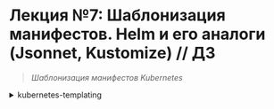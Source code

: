 # **Лекция №7: Шаблонизация манифестов. Helm и его аналоги (Jsonnet, Kustomize) // ДЗ**
> _Шаблонизация манифестов Kubernetes_
<details>
  <summary>kubernetes-templating</summary>

## **Задание:**
Шаблонизация манифестов приложения, использование Helm, kustomize, helmfile, jsonnet. Установка community Helm charts
Цель:
В данном дз студенты научатся использовать менеджер Helm3, научатся писать свои helm манифесты. Научатся управлять релизами при помощи helm.
Описание/Пошаговая инструкция выполнения домашнего задания:
Все действия описаны в методическом указании.

Критерии оценки:

0 б. - задание не выполнено
1 б. - задание выполнено
2 б. - выполнены все дополнительные задания

---

## **Выполнено:**

### 1. Intro

Поднимем кластер k8s
~~~bash
pushd ./terraform-k8s/
#curl https://storage.yandexcloud.net/yandexcloud-yc/install.sh | bash
terraform init
terraform apply --auto-approve
popd
yc managed-kubernetes cluster list
~~~
~~~
+----------------------+-----------+---------------------+---------+---------+-----------------------+---------------------+
|          ID          |   NAME    |     CREATED AT      | HEALTH  | STATUS  |   EXTERNAL ENDPOINT   |  INTERNAL ENDPOINT  |
+----------------------+-----------+---------------------+---------+---------+-----------------------+---------------------+
| cat5n9ukele6r0mhhj42 | k8s-4otus | 2023-01-22 10:29:54 | HEALTHY | RUNNING | https://84.201.131.80 | https://10.128.0.27 |
+----------------------+-----------+---------------------+---------+---------+-----------------------+---------------------+
~~~
~~~bash
kubectl cluster-info
~~~
~~~
Kubernetes control plane is running at https://84.252.131.8
CoreDNS is running at https://84.252.131.8/api/v1/namespaces/kube-system/services/kube-dns:dns/proxy

To further debug and diagnose cluster problems, use 'kubectl cluster-info dump'.
~~~
~~~bash
kubectl version
~~~
~~~
WARNING: This version information is deprecated and will be replaced with the output from kubectl version --short.  Use --output=yaml|json to get the full version.
Client Version: version.Info{Major:"1", Minor:"26", GitVersion:"v1.26.0", GitCommit:"b46a3f887ca979b1a5d14fd39cb1af43e7e5d12d", GitTreeState:"clean", BuildDate:"2022-12-08T19:58:30Z", GoVersion:"go1.19.4", Compiler:"gc", Platform:"linux/amd64"}
Kustomize Version: v4.5.7
Server Version: version.Info{Major:"1", Minor:"23", GitVersion:"v1.23.6", GitCommit:"ad3338546da947756e8a88aa6822e9c11e7eac22", GitTreeState:"clean", BuildDate:"2022-04-14T08:43:11Z", GoVersion:"go1.17.9", Compiler:"gc", Platform:"linux/amd64"}
WARNING: version difference between client (1.26) and server (1.23) exceeds the supported minor version skew of +/-1
~~~

#### Проверяем версию установленного helm
~~~bash
helm version
~~~
~~~
version.BuildInfo{Version:"v3.10.3", GitCommit:"835b7334cfe2e5e27870ab3ed4135f136eecc704", GitTreeState:"clean", GoVersion:"go1.18.9"}
~~~

#### План по установке готовых Helm charts со следующими сервисами:
- [nginx-ingress](https://github.com/helm/charts/tree/master/stable/nginx-ingress) - сервис, обеспечивающий доступ к публичным ресурсам кластера
- [cert-manager](https://github.com/jetstack/cert-manager/tree/master/deploy/charts/cert-manager) - сервис, позволяющий динамически генерировать Let's Encrypt сертификаты для ingress ресурсов
- [chartmuseum](https://github.com/helm/charts/tree/master/stable/chartmuseum) - специализированный репозиторий для хранения helm charts
- [harbor](https://github.com/goharbor/harbor-helm) - хранилище артефактов общего назначения (Docker Registry), поддерживающее helm charts

#### Памятка по использованию Helm
> Создание release:
~~~
$ helm install <chart_name> --name=<release_name> --namespace=<namespace>
$ kubectl get secrets -n <namespace> | grep <release_name>
sh.helm.release.v1.<release_name>.v1 helm.sh/release.v1 1 115m
~~~

> Обновление release:
~~~
$ helm upgrade <release_name> <chart_name> --namespace=<namespace>
$ kubectl get secrets -n <namespace> | grep <release_name>
sh.helm.release.v1.<release_name>.v1 helm.sh/release.v1 1 115m
sh.helm.release.v1.<release_name>.v2 helm.sh/release.v1 1 56m
~~~

> Создание или обновление release:
~~~
$ helm upgrade --install <release_name> <chart_name> --namespace=<namespace>
$ kubectl get secrets -n <namespace> | grep <release_name>
sh.helm.release.v1.<release_name>.v1 helm.sh/release.v1 1 115m
sh.helm.release.v1.<release_name>.v2 helm.sh/release.v1 1 56m
sh.helm.release.v1.<release_name>.v3 helm.sh/release.v1 1 5s
~~~

#### Add helm repo
Добавим репозиторий helm/stable и bitnami. По умолчанию в Helm 3 не установлен репозиторий stable.
~~~bash
helm repo add stable https://charts.helm.sh/stable
~~~
~~~
"stable" has been added to your repositories
~~~
~~~bash
helm repo list
~~~
~~~
bitnami                 https://charts.bitnami.com/bitnami                
stable                  https://charts.helm.sh/stable     
~~~

### 2. Nginx-ingress

~~~bash
kubectl create ns nginx-ingress
~~~

~~~bash
helm upgrade --install nginx-ingress stable/nginx-ingress --wait \
 --namespace=nginx-ingress \
 --version=1.41.3
~~~
~~~
*******************************************************************************************************
* DEPRECATED, please use https://github.com/kubernetes/ingress-nginx/tree/master/charts/ingress-nginx *
*******************************************************************************************************
~~~
~~~bash
helm list --all-namespaces
NAME            NAMESPACE       REVISION        UPDATED                                 STATUS          CHART                   APP VERSION
nginx-ingress   nginx-ingress   1               2023-01-22 14:40:58.073431576 +0300 MSK failed  nginx-ingress-1.41.3    v0.34.1 
~~~
~~~bash
kubectl describe pod nginx-ingress-controller-65845897bc-7p82x -n nginx-ingress  
~~~
~~~
│ Events:                                                                                                                                                                                                                                                                        │
│   Type     Reason     Age   From               Message                                                                                                                                                                                                                         │
│   ----     ------     ----  ----               -------                                                                                                                                                                                                                         │
│   Normal   Scheduled  21s   default-scheduler  Successfully assigned nginx-ingress/nginx-ingress-controller-65845897bc-6gv4w to cl1hviaelv39ku1b4r6a-ufav                                                                                                                      │
│   Normal   Pulled     20s   kubelet            Container image "us.gcr.io/k8s-artifacts-prod/ingress-nginx/controller:v0.34.1" already present on machine                                                                                                                      │
│   Normal   Created    20s   kubelet            Created container nginx-ingress-controller                                                                                                                                                                                      │
│   Normal   Started    20s   kubelet            Started container nginx-ingress-controller                                                                                                                                                                                      │
│   Warning  Unhealthy  1s    kubelet            Readiness probe failed: HTTP probe failed with statuscode: 500                                                                                                                                                                  │
│   Warning  Unhealthy  1s    kubelet            Liveness probe failed: HTTP probe failed with statuscode: 500  
~~~
~~~bash
helm uninstall nginx-ingress --namespace=nginx-ingress
~~~

~~~bash
helm repo add ingress-nginx https://kubernetes.github.io/ingress-nginx
helm repo update ingress-nginx
~~~
~~~bash
helm upgrade --install nginx-ingress-release ingress-nginx/ingress-nginx --namespace=nginx-ingress --version="4.4.2"
~~~
~~~bash
kubectl get services -n nginx-ingress
~~~
~~~
NAME                                                       TYPE           CLUSTER-IP      EXTERNAL-IP    PORT(S)                      AGE   SELECTOR
nginx-ingress-release-ingress-nginx-controller             LoadBalancer   10.96.252.181   51.250.64.17   80:31382/TCP,443:30757/TCP   22m   app.kubernetes.io/component=controller,app.kubernetes.io/instance=nginx-ingress-release,app.kubernetes.io/name=ingress-nginx
nginx-ingress-release-ingress-nginx-controller-admission   ClusterIP      10.96.168.224   <none>         443/TCP                      22m   app.kubernetes.io/component=controller,app.kubernetes.io/instance=nginx-ingress-release,app.kubernetes.io/name=ingress-nginx
~~~

~~~bash
helm uninstall nginx-ingress-release -n nginx-ingress
~~~

### 3. Cert-manager
~~~bash
helm repo add jetstack https://charts.jetstack.io
helm repo update jetstack
~~~
~~~bash
#Install CustomResourceDefinitions
kubectl apply -f https://github.com/cert-manager/cert-manager/releases/download/v1.11.0/cert-manager.crds.yaml
~~~
~~~bash
helm install \
cert-manager jetstack/cert-manager \
--namespace cert-manager \
--create-namespace \
--version v1.11.0
~~~
~~~bash
helm list --all-namespaces
~~~
~~~
NAME                    NAMESPACE       REVISION        UPDATED                                 STATUS          CHART                   APP VERSION
cert-manager            cert-manager    1               2023-01-22 19:13:09.728801632 +0300 MSK deployed        cert-manager-v1.11.0    v1.11.0    
nginx-ingress-release   nginx-ingress   1               2023-01-22 18:52:17.884153512 +0300 MSK deployed        ingress-nginx-4.4.2     1.5.1  
~~~
~~~bash
kubectl --namespace nginx-ingress get services -o wide
~~~
~~~
NAME                                                       TYPE           CLUSTER-IP      EXTERNAL-IP     PORT(S)                      AGE   SELECTOR
nginx-ingress-release-ingress-nginx-controller             LoadBalancer   10.96.168.9     158.160.47.10   80:30414/TCP,443:31671/TCP   10h   app.kubernetes.io/component=controller,app.kubernetes.io/instance=nginx-ingress-release,app.kubernetes.io/name=ingress-nginx
nginx-ingress-release-ingress-nginx-controller-admission   ClusterIP      10.96.169.164   <none>          443/TCP                      10h   app.kubernetes.io/component=controller,app.kubernetes.io/instance=nginx-ingress-release,app.kubernetes.io/name=ingress-nginx
~~~

###  4. chartmuseum

~~~bash
yc vpc address list
~~~
~~~
+----------------------+------+---------------+----------+-------+
|          ID          | NAME |    ADDRESS    | RESERVED | USED  |
+----------------------+------+---------------+----------+-------+
| b0c0a0bvjkq66v1u45k2 |      | 51.250.45.29  | false    | true  |
| b0ckbt916vmaut8khrdv |      | 51.250.38.192 | false    | true  |
| e9bmm0jfbgv7eqjba2gc |      | 158.160.47.10 | false    | true  |
| e9bqp638auh43k70ivdp |      | 51.250.64.17  | false    | true  |
+----------------------+------+---------------+----------+-------+
~~~
~~~bash
yc vpc address update --id e9bmm0jfbgv7eqjba2gc --reserved
~~~

Создадим файл `values.yaml` для chartmuseum
~~~yaml
---
ingress:
  enabled: true
  annotations:
    kubernetes.io/ingress.class: nginx
    kubernetes.io/tls-acme: "true"
    cert-manager.io/cluster-issuer: letsencrypt-prod
    cert-manager.io/acme-challenge-type: http01
  hosts:
    - name: chartmuseum.158.160.47.10.sslip.io
      path: /
      tls: true
      tlsSecret: chartmuseum.158.160.47.10.sslip.io
env:
  open:
    DISABLE_API: false
~~~

Запустим установку `chartmuseum`
~~~bash
kubectl create ns chartmuseum
kubectl apply -f cert-manager/acme-issuer.yaml
~~~
~~~bash
helm repo add chartmuseum https://chartmuseum.github.io/charts
helm repo update chartmuseum
~~~
~~~bash
#helm upgrade --install chartmuseum-release stable/chartmuseum --wait \
# --namespace=chartmuseum \
# --version=2.13.2 \
# -f chartmuseum/values.yaml
helm upgrade --install chartmuseum-release chartmuseum/chartmuseum  --wait \
 --namespace=chartmuseum \
  --version 3.1.0 \
  -f chartmuseum/values.yaml
~~~

Проверим, что `release chartmuseum` установился:
~~~bash
helm ls -n chartmuseum
~~~
~~~
NAME                    NAMESPACE       REVISION        UPDATED                                 STATUS          CHART                   APP VERSION
chartmuseum-release     chartmuseum     1               2023-01-23 00:19:39.373595004 +0300 MSK deployed        chartmuseum-3.1.0       0.13.1 
~~~

Helm 3 хранит информацию в `secrets`
~~~bash
kubectl get secrets -n chartmuseum
~~~
~~~
NAME                                        TYPE                                  DATA   AGE
chartmuseum-release                         Opaque                                0      2m4s
chartmuseum.51.250.64.17.sslip.io-qhktx     Opaque                                1      2m3s
default-token-5krfx                         kubernetes.io/service-account-token   3      37m
sh.helm.release.v1.chartmuseum-release.v1   helm.sh/release.v1                    1      2m4s
~~~

Проверяем установку в соответствии с критериями:
- Chartmuseum доступен по URL [https://chartmuseum.158.160.47.10.sslip.io/](https://chartmuseum.158.160.47.10.sslip.io/)
- Сертификат для данного URL валиден

![img.png](./chartmuseum/img.png)
![img_1.png](./chartmuseum/img_1.png)

###  5. harbor

Установка
~~~bash
helm repo add harbor https://helm.goharbor.io
helm repo update harbor
kubectl create ns harbor
~~~

Правим `harbor/values.yaml` в части 'ingress'
~~~yaml
expose:
  type: ingress
  tls:
    enabled: true
    certSource: secret
    secret:
      secretName: harbor-ingress-tls
  ingress:
    hosts:
      core: harbor.158.160.47.10.sslip.io
    controller: nginx
    annotations:
      kubernetes.io/tls-acme: "true"
      cert-manager.io/cluster-issuer: letsencrypt-prod
      cert-manage.io/acme-challenge-type: http01
      kubernetes.io/ingress.class: nginx
externalURL: https://harbor.158.160.47.10.sslip.io/

notary:
  enabled: false
~~~ 
~~~bash
helm search repo harbor -l
helm search repo harbor
~~~
~~~bash
helm upgrade --install harbor harbor/harbor --wait --namespace=harbor --version=1.11.0 -f ./harbor/values.yaml
~~~
~~~bash
helm ls -n harbor
~~~
~~~
NAME    NAMESPACE       REVISION        UPDATED                                 STATUS          CHART           APP VERSION
harbor  harbor          1               2023-01-23 19:39:19.711771204 +0300 MSK deployed        harbor-1.11.0   2.7.0    
~~~
~~~bash
kubectl get secrets -n harbor -l owner=helm
~~~
~~~
NAME                           TYPE                 DATA   AGE
sh.helm.release.v1.harbor.v1   helm.sh/release.v1   1      6m8s
~~~

Проверяем установку в соответствии с критериями:
- harbor доступен по URL [https://harbor.158.160.47.10.sslip.io/](https://harbor.158.160.47.10.sslip.io/)
- Сертификат для данного URL валиден

![img_2.png](./harbor/img_2.png)

###  6. Создаем свой helm chart
Стандартными средствами helm инициализируем структуру директории с содержимым будущего helm chart
~~~bash
helm create hipster-shop
~~~
Мы будем создавать chart для приложения с нуля, поэтому удалим `values.yaml` и содержимое `templates`
~~~bash
rm ./hipster-shop/values.yaml
rm -rf ./hipster-shop/templates/*
wget https://raw.githubusercontent.com/express42/otus-platform-snippets/master/Module-04/05-Templating/manifests/all-hipster-shop.yaml \
-O ./hipster-shop/templates/all-hipster-shop.yaml
~~~

В целом, helm chart уже готов, можем попробовать установить его:
~~~bash
kubectl create ns hipster-shop
helm upgrade --install hipster-shop-release hipster-shop --namespace hipster-shop
helm ls -n hipster-shop
~~~
~~~
NAME                    NAMESPACE       REVISION        UPDATED                                 STATUS          CHART                   APP VERSION
hipster-shop-release    hipster-shop    1               2023-01-25 20:19:37.006630313 +0300 MSK deployed        hipster-shop-0.1.0      1.16.0     
~~~
~~~bash
kubectl get services -n hipster-shop
~~~
~~~
NAME                    TYPE        CLUSTER-IP      EXTERNAL-IP   PORT(S)        AGE
adservice               ClusterIP   10.96.232.52    <none>        9555/TCP       34s
cartservice             ClusterIP   10.96.221.153   <none>        7070/TCP       34s
checkoutservice         ClusterIP   10.96.143.68    <none>        5050/TCP       34s
currencyservice         ClusterIP   10.96.235.129   <none>        7000/TCP       34s
emailservice            ClusterIP   10.96.224.110   <none>        5000/TCP       34s
frontend                NodePort    10.96.245.36    <none>        80:31501/TCP   34s
paymentservice          ClusterIP   10.96.180.27    <none>        50051/TCP      34s
productcatalogservice   ClusterIP   10.96.141.187   <none>        3550/TCP       34s
recommendationservice   ClusterIP   10.96.236.85    <none>        8080/TCP       34s
redis-cart              ClusterIP   10.96.193.199   <none>        6379/TCP       34s
shippingservice         ClusterIP   10.96.198.69    <none>        50051/TCP      34s
~~~
~~~bash
kubectl get nodes -o wide
~~~
~~~
NAME                        STATUS   ROLES    AGE     VERSION   INTERNAL-IP   EXTERNAL-IP     OS-IMAGE             KERNEL-VERSION      CONTAINER-RUNTIME
cl1sdl9jmenq18nt5jbd-ahak   Ready    <none>   7d21h   v1.23.6   10.130.0.15   51.250.44.80    Ubuntu 20.04.4 LTS   5.4.0-124-generic   containerd://1.6.7
cl1sdl9jmenq18nt5jbd-aled   Ready    <none>   7d21h   v1.23.6   10.130.0.6    51.250.43.131   Ubuntu 20.04.4 LTS   5.4.0-124-generic   containerd://1.6.7
~~~
~~~bash
kubectl get svc -A | grep NodePort
~~~
~~~
hipster-shop    frontend                                                   NodePort       10.96.245.36    <none>          80:31501/TCP                 14m
~~~

Проверяем работу `UI`

![img_3.png](./img_3.png)

Вынесем все что связано с frontend в отдельный helm chart.
~~~bash
helm create frontend
~~~

Аналогично чарту hipster-shop удалим файл `values.yaml` и файлы в
директории `templates` , создаваемые по умолчанию.
~~~bash
rm -rf frontend/templates
rm -f frontend/values.yaml
~~~

Выделим из файла `all-hipster-shop.yaml` манифесты для установки микросервиса `frontend`.
В директории `templates` чарта `frontend` создадим файлы:
- `deployment.yaml` - должен содержать соответствующую часть из файла `all-hipster-shop.yaml`
- `service.yaml` - должен содержать соответствующую часть из файла `allhipster-shop.yaml`
- `ingress.yaml` - создадим самостоятельно.

Переустановим 'hipster-shop'

~~~bash
helm upgrade --install hipster-shop-release hipster-shop --namespace hipster-shop
~~~
~~~bash
helm ls -n hipster-shop
~~~
~~~
NAME                    NAMESPACE       REVISION        UPDATED                                 STATUS          CHART                   APP VERSION
hipster-shop-release    hipster-shop    2               2023-01-25 21:36:42.893609277 +0300 MSK deployed        hipster-shop-0.1.0      1.16.0
~~~

Проверяем работу `UI`
![img_4.png](./img_4.png)

Доступ к UI пропал и таких ресурсов больше нет
~~~bash
kubectl get svc -A | grep NodePort | wc -l 
~~~
~~~
0
~~~

Установим chart `frontend` в namespace `hipster-shop` и проверим что доступ к UI вновь появился:
~~~bash
helm upgrade --install frontend-release frontend --namespace hipster-shop
~~~
~~~bash
kubectl get svc -n hipster-shop | grep NodePort  
~~~
~~~
frontend                NodePort    10.96.211.214   <none>        80:30001/TCP   85s
~~~
~~~bash
kubectl get ingress -A
~~~
~~~
NAMESPACE      NAME       CLASS   HOSTS                         ADDRESS         PORTS     AGE
hipster-shop   frontend   nginx   shop.158.160.47.10.sslip.io   158.160.47.10   80, 443   30m
~~~

Проверяем работу `UI`
![img_5.png](./img_5.png)

~~~bash
helm ls -n hipster-shop
~~~
~~~
NAME                    NAMESPACE       REVISION        UPDATED                                 STATUS          CHART                   APP VERSION
frontend-release        hipster-shop    3               2023-01-25 22:42:27.428152386 +0300 MSK deployed        frontend-0.1.0          1.16.0     
hipster-shop-release    hipster-shop    1               2023-01-25 22:25:06.850393043 +0300 MSK deployed        hipster-shop-0.1.0      1.16.0  
~~~

Создадим `frontend/values.yaml`, добавим `.image.tag`, изменим `frontend/templates/deployment.yaml`,
перезапустим обновление чарта:
~~~bash
helm upgrade --install frontend-release frontend --namespace hipster-shop -f frontend/values.yaml
~~~
~~~bash
kubectl describe  pods -n hipster-shop -l app=frontend | grep -i image
~~~

Видим, что ничего не изменилось в части тэга образа. 
~~~
    Image:          gcr.io/google-samples/microservices-demo/frontend:v0.1.3
    Image ID:       gcr.io/google-samples/microservices-demo/frontend@sha256:0c72f37ed9aac1e65bccafc0ce7675ab9d1b6a407cdcefb2b9a608eec83490d5
~~~

Аналогичным образом шаблонизируем следующие параметры `frontend` chart
- Количество реплик в `deployment`
- `Port`, `targetPort` и `NodePort` в service
- Опционально - тип сервиса. Ключ `NodePort` должен появиться в манифесте только если тип сервиса - `NodePort`
- Другие параметры, которые на наш взгляд стоит шаблонизировать

Проверяем шаблонизированные чарты:
~~~bash
helm template frontend  -f frontend/values.yaml
~~~
~~~bash
helm upgrade --install frontend-release frontend --namespace hipster-shop -f frontend/values.yaml \
  --dry-run
~~~

Включить созданный чарт `frontend` в зависимости нашего большого микросервисного приложения `hipster-shop`.
Для начала, удалим release `frontend` из кластера:
~~~bash
helm delete frontend-release -n hipster-shop
~~~

Добавим chart `frontend` как зависимость в [hipster-shop/Chart.yaml](./hipster-shop/Chart.yaml)
~~~yaml
dependencies:
  - name: frontend
    version: 0.1.0
    repository: "file://../frontend"
~~~

Обновим зависимости:
~~~bash
helm dep update hipster-shop
~~~
В директории `kubernetes-templating/hipster-shop/charts` появился архив `frontend-0.1.0.tgz` содержащий chart `frontend` определенной версии и добавленный в chart `hipster-shop` как зависимость.

~~~bash
helm ls -A
~~~
~~~
NAME                    NAMESPACE       REVISION        UPDATED                                 STATUS          CHART                   APP VERSION
cert-manager            cert-manager    1               2023-01-23 08:58:50.08122899 +0300 MSK  deployed        cert-manager-v1.11.0    v1.11.0    
hipster-shop-release    hipster-shop    1               2023-01-25 22:25:06.850393043 +0300 MSK deployed        hipster-shop-0.1.0      1.16.0     
nginx-ingress-release   nginx-ingress   1               2023-01-23 08:57:24.168902168 +0300 MSK deployed        ingress-nginx-4.4.2     1.5.1
~~~

Обновим release `hipster-shop` и убедимся, что ресурсы frontend вновь созданы:
~~~bash
helm upgrade hipster-shop-release -n hipster-shop hipster-shop
kubectl get all -A -l app=frontend
~~~
~~~
NAMESPACE      NAME                            READY   STATUS    RESTARTS   AGE
hipster-shop   pod/frontend-69c6ff75c7-hqh5p   1/1     Running   0          4m34s

NAMESPACE      NAME               TYPE       CLUSTER-IP      EXTERNAL-IP   PORT(S)        AGE
hipster-shop   service/frontend   NodePort   10.96.197.215   <none>        80:30796/TCP   4m35s

NAMESPACE      NAME                                  DESIRED   CURRENT   READY   AGE
hipster-shop   replicaset.apps/frontend-69c6ff75c7   1         1         1       4m34s
~~~

Осталось понять, как из CI-системы мы можем менять параметры helm chart, описанные в `values.yaml`.
Для этого существует специальный ключ `--set`. Изменим `NodePort` для frontend в release, не меняя его в самом chart:
~~~bash
helm upgrade --install hipster-shop-release hipster-shop -n hipster-shop --set frontend.service.NodePort=31234
~~~
~~~bash
kubectl get svc -n hipster-shop -l app=frontend
~~~
~~~
NAME       TYPE       CLUSTER-IP      EXTERNAL-IP   PORT(S)        AGE
frontend   NodePort   10.96.197.215   <none>        80:31234/TCP   18m
~~~


### Создаем свой helm chart | Задание со ⭐

Добавим чарт `redis` как зависимость в [hipster-shop/Chart.yaml](./hipster-shop/Chart.yaml)
~~~yaml
- name: redis
  version: 17.6.0
  repository: https://charts.bitnami.com/bitnami
~~~
Обновим зависимости:
~~~bash
helm dep update hipster-shop
~~~
~~~bash
ll hipster-shop/charts
~~~
~~~
итого 96K
-rw-r--r-- 1 dpp dpp 1,8K янв 31 10:33 frontend-0.1.0.tgz
-rw-r--r-- 1 dpp dpp  91K янв 31 10:33 redis-17.6.0.tgz
~~~

### 7. Работа с helm-secrets | Необязательное задание

Разберемся как работает плагин `helm-secrets`. Для этого добавим в Helm chart секрет и научимся хранить его в зашифрованном виде.
~~~bash
helm plugin install https://github.com/jkroepke/helm-secrets --version v4.2.2
~~~


# **Полезное:**

Start
~~~bash
yc managed-kubernetes cluster start k8s-4otus
~~~

Stop
~~~bash
yc managed-kubernetes cluster stop k8s-4otus
~~~





- [Securing NGINX-ingress](https://cert-manager.io/docs/tutorials/acme/nginx-ingress/)
- [Начало работы с Terraform](https://cloud.yandex.ru/docs/tutorials/infrastructure-management/terraform-quickstart#install-terraform)


</details>

